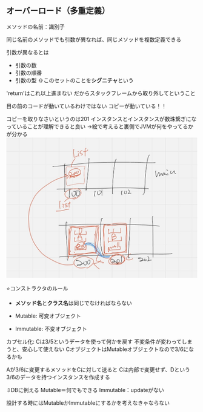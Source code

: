 ## オーバーロード（多重定義）

メソッドの名前：識別子

同じ名前のメソッドでも引数が異なれば、同じメソッドを複数定義できる

引数が異なるとは
- 引数の数
- 引数の順番
- 引数の型
⇧このセットのことを**シグニチャ**という

'return'はこれ以上進まない
だからスタックフレームから取り外してということ

目の前のコードが動いているわけではない
コピーが動いている！！

コピーを取りなさいというのは201
インスタンスとインスタンスが数珠繋ぎになっていることが理解できると良い
->絵で考えると裏側でJVMが何をやってるかが分かる
![](images/overload1.jpeg)

⭐️コンストラクタのルール
- **メソッド名**と**クラス名**は同じでなければならない

- Mutable: 可変オブジェクト
- Immutable: 不変オブジェクト

カプセル化: Cは3/5というデータを使って何かを戻す
不変条件が変わってしまうと、安心して使えない
CオブジェクトはMutableオブジェクトなので3/6になるかも

Aが3/6に変更するメソッドをCに対して送ると
Cは内部で変更せず、Dという3/6のデータを持つインスタンスを作成する

⇩DBに例える
Mutable＝何でもできる
Immutable：updateがない

設計する時にはMutableかImmutableにするかを考えなきゃならない